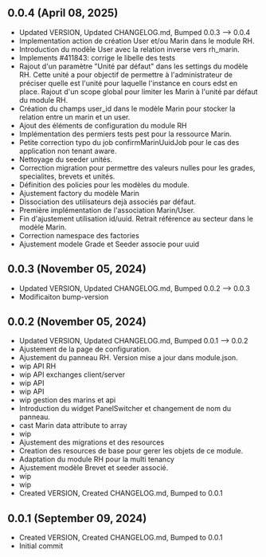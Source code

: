 ## 0.0.4 (April 08, 2025)
- Updated VERSION, Updated CHANGELOG.md, Bumped 0.0.3 –> 0.0.4
- Implementation action de création User et/ou Marin dans le module RH.
- Introduction du modèle User avec la relation inverse vers rh_marin.
- Implements #411843: corrige le libelle des tests
- Rajout d'un paramètre "Unité par défaut" dans les settings du modèle RH. Cette unité a pour objectif de permettre à l'administrateur de préciser quelle est l'unité pour laquelle l'instance en cours edst en place. Rajout d'un scope global pour limiter les Marin à l'unité par défaut du module RH.
- Création du champs user_id dans le modèle Marin pour stocker la relation entre un marin et un user.
- Ajout des éléments de configuration du module RH
- Implémentation des permiers tests pest pour la ressource Marin.
- Petite correction typo du job confirmMarinUuidJob pour le cas des application non tenant aware.
- Nettoyage du seeder unités.
- Correction migration pour permettre des valeurs nulles pour les grades, specialites, brevets et unités.
- Définition des policies pour les modèles du module.
- Ajustement factory du modèle Marin
- Dissociation des utilisateurs dejà associés par défaut.
- Première implémentation de l'association Marin/User.
- Fin d'ajustement utilisation id/uuid. Retrait référence au secteur dans le modèle Marin.
- Correction namespace des factories
- Ajustement modele Grade et Seeder associe pour uuid

## 0.0.3 (November 05, 2024)
- Updated VERSION, Updated CHANGELOG.md, Bumped 0.0.2 –> 0.0.3
- Modificaiton bump-version

## 0.0.2 (November 05, 2024)
- Updated VERSION, Updated CHANGELOG.md, Bumped 0.0.1 –> 0.0.2
- Ajustement de la page de configuration.
- Ajustement du panneau RH. Version mise a jour dans module.json.
- wip API RH
- wip API exchanges client/server
- wip API
- wip API
- wip gestion des marins et api
- Introduction du widget PanelSwitcher et changement de nom du panneau.
- cast Marin data attribute to array
- wip
- Ajustement des migrations et des resources
- Creation des resources de base pour gerer les objets de ce module.
- Adaptation du module RH pour la multi tenancy
- Ajustement modèle Brevet et seeder associé.
- wip
- wip
- Created VERSION, Created CHANGELOG.md, Bumped to 0.0.1

## 0.0.1 (September 09, 2024)
- Created VERSION, Created CHANGELOG.md, Bumped to 0.0.1
- Initial commit

